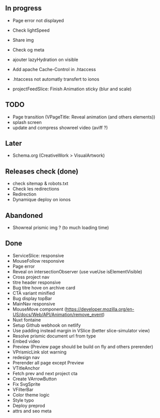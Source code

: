 ## In progress
- Page error not displayed
- Check lightSpeed
- Share img
- Check og meta
- ajouter lazyHydration on visible
- Add apache Cache-Control in .htaccess
- .htaccess not automatly transfert to ionos

- projectFeedSlice: Finish Animation sticky (blur and scale) 

## TODO
- Page transition (VPageTitle: Reveal animation (and others elements))
- splash screen
- update and compress showreel video (aviff ?)

## Later
- Schema.org (CreativeWork > VisualArtwork)

## Releases check (done)
- check sitemap & robots.txt
- Check les redirections
- Redirection
- Dynamique deploy on ionos 

## Abandoned
- Showreal prismic img ? (to much loading time)

## Done
- ServiceSlice: responsive
- MouseFollow responsive
- Page error 
- Reveal on intersectionObserver (use vueUse isElementVisible)
- Cross project nav
- titre header responsive
- Bug titre hove on archive card 
- CTA variant minified
- Bug display topBar 
- MainNav responsive
- MouseMove component (https://developer.mozilla.org/en-US/docs/Web/API/Animation/remove_event)
- Nuxt fontaine
- Setup Github webhook on netlify
- Use padding instead margin in VSlice (better slice-simulator view)
- Resolve prismic document url from type
- Embed video
- Preview (Preview page should be build on fly and others prerender)
- VPrismicLink slot warning
- redesign nav
- Prerender all page except Preview
- VTitleAnchor
- Fetch prev and next project cta
- Create VArrowButton
- Fix SvgSprite
- VFilterBar
- Color theme logic
- Style typo
- Deploy preprod
- attrs and seo meta 
